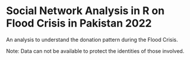 # Social Network Analysis in R on Flood Crisis in Pakistan 2022
An analysis to understand the donation pattern during the Flood Crisis. 


Note: Data can not be available to protect the identities of those involved.
